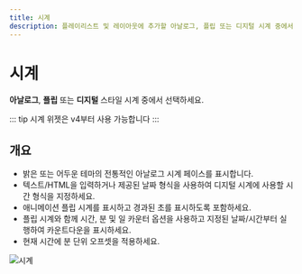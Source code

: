 ```yaml
---
title: 시계
description: 플레이리스트 및 레이아웃에 추가할 아날로그, 플립 또는 디지털 시계 중에서 선택
---
```


# 시계

**아날로그**, **플립** 또는 **디지털** 스타일 시계 중에서 선택하세요.

::: tip
시계 위젯은 v4부터 사용 가능합니다
:::

## 개요

- 밝은 또는 어두운 테마의 전통적인 아날로그 시계 페이스를 표시합니다.
- 텍스트/HTML을 입력하거나 제공된 날짜 형식을 사용하여 디지털 시계에 사용할 시간 형식을 지정하세요.
- 애니메이션 플립 시계를 표시하고 경과된 초를 표시하도록 포함하세요.
- 플립 시계와 함께 시간, 분 및 일 카운터 옵션을 사용하고 지정된 날짜/시간부터 실행하여 카운트다운을 표시하세요.
- 현재 시간에 분 단위 오프셋을 적용하세요.

![시계](/img/v4_media_module_clock.png) 